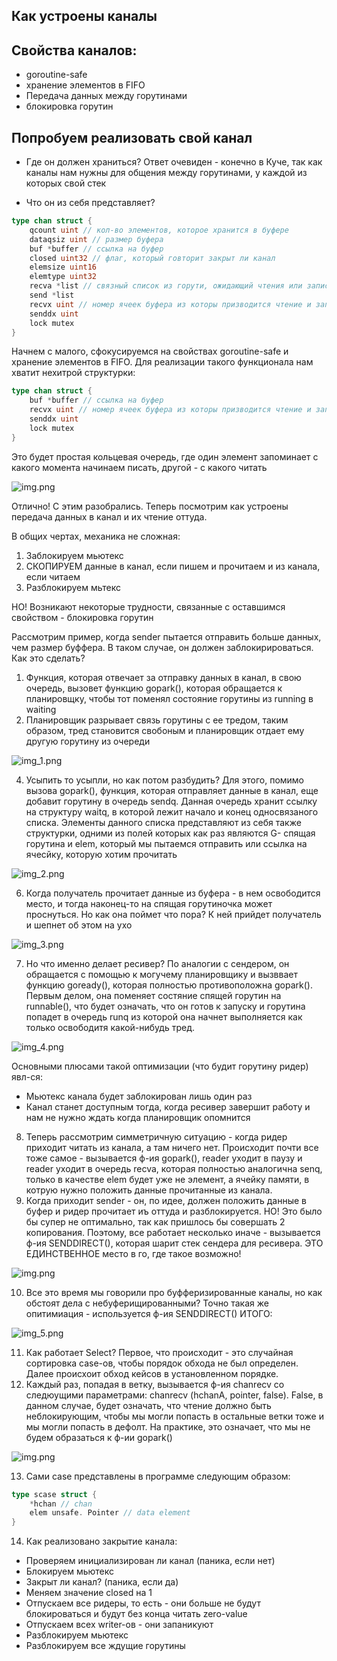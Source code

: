##  Как устроены каналы

## Свойства каналов:

- goroutine-safe
- хранение элементов в FIFO
- Передача данных между горутинами
- блокировка горутин
## Попробуем реализовать свой канал

- Где он должен храниться?
  Ответ очевиден - конечно в Куче, так как каналы нам нужны для общения между горутинами, у каждой из которых свой стек

- Что он из себя представляет?
```Go
type chan struct {
	qcount uint // кол-во элементов, которое хранится в буфере
	dataqsiz uint // размер буфера
	buf *buffer // ссылка на буфер
	closed uint32 // флаг, который говторит закрыт ли канал
	elemsize uint16 
	elemtype uint32
	recva *list // связный список из горути, ожидающий чтения или записи
	send *list
	recvx uint // номер ячеек буфера из которы призводится чтение и запись
	senddx uint
	lock mutex
}
```


Начнем с малого, сфокусируемся на свойствах goroutine-safe и хранение элементов в FIFO. Для реализации такого функционала нам хватит нехитрой структурки:
```Go
type chan struct {
	buf *buffer // ссылка на буфер
	recvx uint // номер ячеек буфера из которы призводится чтение и запись
	senddx uint
	lock mutex
}
```

Это будет простая кольцевая очередь, где один элемент запоминает с какого момента начинаем писать, другой - с какого читать 

![img.png](imgs/img.png)

Отлично! С этим разобрались. Теперь посмотрим как устроены передача данных в канал и их чтение оттуда.

В общих чертах, механика не сложная:
1) Заблокируем мьютекс
2) СКОПИРУЕМ данные в канал, если пишем и прочитаем и из канала, если читаем
3) Разблокируем мьтекс

НО! Возникают некоторые трудности, связанные с оставшимся свойством - блокировка горутин

Рассмотрим пример, когда sender пытается отправить больше данных, чем размер буффера. В таком случае, он должен заблокирироваться. Как это сделать?

1) Функция, которая отвечает за отправку данных в канал, в свою очередь, вызовет функцию gopark(), которая обращается к планировщку, чтобы тот поменял состояние горутины из running в waiting
2) Планировщик разрывает связь горутины с ее тредом, таким образом, тред становится свобоным и планировщик отдает ему другую горутину из очереди 

![img_1.png](imgs/img_1.png)

4) Усыпить то усыпли, но как потом разбудить? Для этого, помимо вызова gopark(), функция, которая отправляет данные в канал, еще добавит горутину в очередь sendq. Данная очередь хранит ссылку на структуру waitq, в которой лежит начало и конец односвязаного списка. Элементы данного списка представляют из себя также структурки, одними из полей которых как раз являются G- спящая горутина и elem, который мы пытаемся отправить или ссылка на ячесйку, которую хотим прочитать 

![img_2.png](imgs/img_2.png)

6)  Когда получатель прочитает данные из буфера - в нем освободится место, и тогда наконец-то на спящая горутиночка может проснуться. Но как она поймет что пора? К ней прийдет получатель и шепнет об этом на ухо

![img_3.png](imgs/img_3.png)

7) Но что именно делает ресивер? По аналогии с сендером, он обращается с помощью к могучему планировщику и вызввает функцию goready(), которая полностью противоположна gopark(). Первым делом, она поменяет состяние спящей горутин на runnable(), что будет означать, что он готов к запуску и горутина попадет в очередь runq из которой она начнет выполняется как только освободитя какой-нибудь тред. 

![img_4.png](imgs/img_4.png)

   Основными плюсами такой оптимизации (что будит горутину ридер) явл-ся:
- Мьютекс канала будет заблокирован лишь один раз
- Канал станет доступным тогда, когда ресивер завершит работу и нам не нужно ждать когда планировщик опомнится
8) Теперь рассмотрим симметричную ситуацию - когда ридер приходит читать из канала, а там ничего нет. Происходит почти все тоже самое - вызывается ф-ия gopark(), reader уходит в паузу и reader уходит в очередь recva, которая полностью аналогична senq, только в качестве elem будет уже не элемент, а ячейку памяти, в котрую нужно положить данные прочитанные из канала.
9) Когда приходит sender - он, по идее, должен положить данные в буфер и ридер прочитает иъ оттуда и разблокируется. НО! Это было бы супер не оптимально, так как пришлось бы совершать 2 копирования. Поэтому, все работает несколько иначе - вызывается ф-ия SENDDIRECT(), которая шарит стек сендера для ресивера. ЭТО ЕДИНСТВЕННОЕ место в го, где такое возможно! 

![img.png](imgs/img_7.png)

10) Все это время мы говорили про буфферизированные каналы, но как обстоят дела с небуферищированными? Точно такая же опитимиация - используется ф-ия SENDDIRECT()
    ИТОГО:

![img_5.png](imgs/img_5.png)

11) Как работает Select? Первое, что происходит - это случайная сортировка case-ов, чтобы порядок обхода не был определен. Далее происхоит обход кейсов в установленном порядке.
12) Каждый раз, попадая в ветку, вызывается ф-ия chanrecv со следюущими параметрами: chanrecv (hchanA, pointer, false). False, в данном случае, будет означать, что чтение должно быть неблокирующим, чтобы мы могли попасть в остальные ветки тоже и мы могли попасть в дефолт. На практике, это означает, что мы не будем образаться к ф-ии gopark() 

![img.png](imgs/img_8.png)

13) Сами case представлены в программе следующим образом:
```Go
type scase struct {
	*hchan // chan
	elem unsafe. Pointer // data element
}
```
14) Как реализовано закрытие канала:
- Проверяем инициализирован ли канал (паника, если нет)
- Блокируем мьютекс
- Закрыт ли канал? (паника, если да)
- Меняем значение closed на 1
- Отпускаем все ридеры, то есть - они больше не будут блокироваться и будут без конца читать zero-value
- Отпускаем всех writer-ов - они запаникуют
- Разблокируем мьютекс
- Разблокируем все ждущие горутины